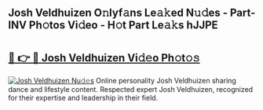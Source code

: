 ## Josh Veldhuizen O𝚗lyf𝚊ns Le𝚊𝚔ed N𝚞𝚍es - Part-lNV Ph𝚘tos Vi𝚍eo - H𝚘t Part Le𝚊𝚔s hJJPE

# <h2><a href="http://hf6b69.feru.top/?c=Josh+Veldhuizen">🔗 👉 🔴 Josh Veldhuizen Vi𝚍𝚎o Ph𝚘t𝚘𝚜</a></h2>

[![Josh Veldhuizen Nu𝚍𝚎s](https://i.imgur.com/0TWrTi3.gif)](http://hf6b69.feru.top/?c=Josh+Veldhuizen)
Online personality Josh Veldhuizen sharing dance and lifestyle content. Respected expert Josh Veldhuizen, recognized for their expertise and leadership in their field. 
